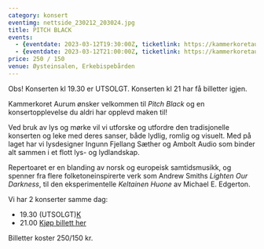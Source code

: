 ```yaml
---
category: konsert
eventimg: nettside_230212_203024.jpg
title: PITCH BLACK
events:
  - {eventdate: 2023-03-12T19:30:00Z, ticketlink: https://kammerkoretaurum.hoopla.no/sales/event/pitchblack1930}
  - {eventdate: 2023-03-12T21:00:00Z, ticketlink: https://kammerkoretaurum.hoopla.no/sales/event/pitchblack21}
price: 250 / 150
venue: Øysteinsalen, Erkebispebården
---
```

Obs! Konserten kl 19.30 er UTSOLGT. Konserten kl 21 har få billetter igjen.

Kammerkoret Aurum ønsker velkommen til *Pitch Black* og en konsertopplevelse du aldri har opplevd maken til!

Ved bruk av lys og mørke vil vi utforske og utfordre den tradisjonelle konserten og leke med deres sanser, både lydlig, romlig og visuelt.
Med på laget har vi lysdesigner Ingunn Fjellang Sæther og Ambolt Audio som binder alt sammen i et flott lys- og lydlandskap.

Repertoaret er en blanding av norsk og europeisk samtidsmusikk, og spenner fra flere folketoneinspirerte verk som Andrew Smiths *Lighten Our Darkness*, til den eksperimentelle *Keltainen Huone* av Michael E. Edgerton.

Vi har 2 konserter samme dag:

* 19.30 (UTSOLGT)[K](https://kammerkoretaurum.hoopla.no/sales/event/pitchblack1930)
* 21.00 [Kjøp billett her](https://kammerkoretaurum.hoopla.no/sales/event/pitchblack21)

Billetter koster 250/150 kr.
